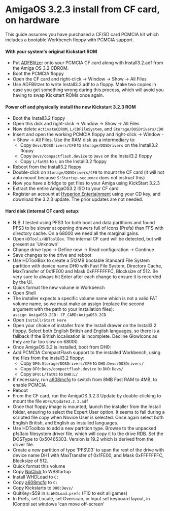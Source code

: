 # AmigaOS 3.2.3 install from CF card, on hardware

This guide assumes you have purchased a CF/SD card PCMCIA kit which includes a bootable Workbench floppy with PCMCIA support.

#### With your system's original Kickstart ROM
- Put [ADFBlitzer](https://aminet.net/package/disk/misc/adfblitzer) onto your PCMCIA CF card along with Install3.2.adf from the Amiga OS 3.2 CDROM.
- Boot the PCMCIA floppy
- Open the CF card and right-click -> Window -> Show -> All Files
- Use ADFBlitzer to write Install3.2.adf to a floppy. Make two copies in case you get something wrong during this process, which will avoid you having to swap Kickstart ROMs once again.

#### Power off and physically install the new Kickstart 3.2.3 ROM
- Boot the Install3.2 floppy
- Open this disk and right-click -> Window -> Show -> All Files
- Now delete `ActivateCDROM`, `L/CDFileSystem`, and `Storage/DOSDrivers/CD0`
- Insert and open the working PCMCIA floppy and right-click -> Window -> Show -> All Files. Use the RAM disk as a intermediary to:
    - Copy `Devs/DOSDrivers/CF0` to `Storage/DOSDrivers` on the Install3.2 floppy
    - Copy `Devs/compactflash.device` to `Devs` on the Install3.2 floppy
    - Copy `L/fat95` to `L` on the Install3.2 floppy
- Reboot from the Install3.2 floppy
- Double-click on `Storage/DOSDrivers/CF0` to mount the CF card (it will not auto mount because `S:Startup-sequence` does not instruct this)
- Now you have a bridge to get files to your Amiga using KickStart 3.2.3
- Extract the entire AmigaOS3.2 ISO to your CF card
- Register an account at [Hyperion Entertainment](https://www.hyperion-entertainment.com/) using your CD key, and download the 3.2.3 update. The prior updates are not needed.

#### Hard disk (internal CF card) setup:
- N.B. I tested using PFS3 for both boot and data partitions and found PFS3 to be slower at opening drawers full of icons (Prefs) than FFS with directory cache. On a 68000 we need all the marginal gains.
- Open `HDTools/HDToolBox`. The internal CF card will be detected, but will present as 'Unknown'
- Change drive type -> Define new -> Read configuration -> Continue
- Save changes to the drive and reboot
- Use HDToolBox to create a 512MB bootable Standard File System partition with device name DH0 with Fast File System, Directory Cache, MaxTransfer of 0x1FE00 and Mask 0xFFFFFFFC, Blocksize of 512. Be very sure to always hit Enter after each change to ensure it is recorded by the UI.
- Quick format the new volume in Workbench
- Open Shell
- The installer expects a specific volume name which is not a valid FAT volume name, so we must make an assign (replace the second argument with the path to your installation files):   
  `assign AmigaOS3.2CD: CF_CARD:AmigaOS3.2CD`
- Open `Install/Start Here`
- Open your choice of installer from the Install drawer on the Install3.2 floppy. Select both English British and English languages, so there is a fallback if the British localisation is incomplete. Decline GlowIcons as they are far too slow on 68000.
- Once AmigaOS 3.2 is installed, boot from DH0:
- Add PCMCIA CompactFlash support to the installed Workbench, using the files from the install3.2 floppy:
    - Copy `DF0:Storage/DOSDrivers/CF0` to `DHO:Devs/DOSDrivers/`
    - Copy `DF0:Devs/compactflash.device` to `DHO:Devs/`
    - Copy `DF0:L/fat95` to `DH0:L/`
- If necessary, run [a608mcfg](http://wiki.archi-tech.com.pl/pl/A608mini) to switch from 8MB Fast RAM to 4MB, to enable PCMCIA
- Reboot
- From the CF card, run the AmigaOS 3.2.3 Update by double-clicking to mount the file `ADFs/Update3.2.3.adf`
- Once that floppy image is mounted, launch the installer from the Install folder, ensuring to select the Expert User option. It seems to fail during a scripted file copy when Novice User is selected. Once again select both English British, and English as installed languages.
- Use HDToolbox to add a new partition type. Browse to the unpacked pfs3aio filesystem driver file, which will copy it to the drive RDB. Set the DOSType to 0x50465303. Version is 19.2 which is derived from the driver file.
- Create a new partition of type 'PFS\03' to span the rest of the drive with device name DH1 with MaxTransfer of 0x1FE00, and Mask 0xFFFFFFFC, Blocksize of 512.
- Quick format this volume
- Copy [NoClick](https://aminet.net/package/util/cdity/noclick20_usr) to WBStartup
- Install WHDLoad to `C:`
- Copy [a608mcfg](http://wiki.archi-tech.com.pl/pl/A608mini) to `C:`
- Copy Kickstarts to `DH0:Devs/`
- QuitKey=$59 in `S:WHDLoad.prefs` (F10 to exit all games)
- In Prefs, set Locale, set Overscan, in Input set keyboard layout, in IControl set windows 'can move off-screen'
